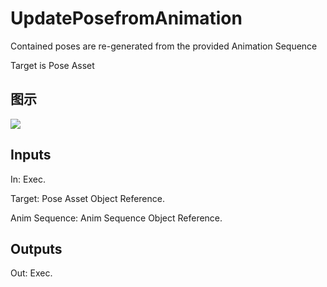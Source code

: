 # UpdatePosefromAnimation

Contained poses are re-generated from the provided Animation Sequence

Target is Pose Asset

## 图示

![]($-20221218-20303440.png)

## Inputs

In: Exec.

Target: Pose Asset Object Reference.

Anim Sequence: Anim Sequence Object Reference.  

## Outputs

Out: Exec.

